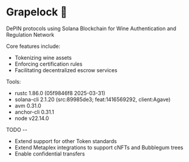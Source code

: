 # **Grapelock 🍇**

DePIN protocols using Solana Blockchain for Wine Authentication and Regulation Network

Core features include:

- Tokenizing wine assets
- Enforcing certification rules
- Facilitating decentralized escrow services

Tools:

- rustc 1.86.0 (05f9846f8 2025-03-31)
- solana-cli 2.1.20 (src:89985de3; feat:1416569292, client:Agave)
- avm 0.31.0
- anchor-cli 0.31.1
- node v22.14.0

TODO --

- Extend support for other Token standards
- Extend Metaplex integrations to support cNFTs and Bubblegum trees
- Enable confidential transfers

